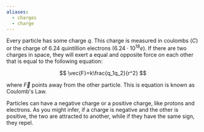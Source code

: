 ```yaml
---
aliases:
  - charges
  - charge
---
```



Every particle has some charge $q$. This charge is measured in coulombs ($C$) or the charge of 6.24 quintillion electrons ($6.24\cdot{}10^{18}e$). If there are two charges in space, they will exert a equal and opposite force on each other that is equal to the following equation:


$$
\vec{F}=k\frac{q_1q_2}{r^2}
$$

where $\vec{F}$ points away from the other particle. This is equation is known as Coulomb's Law. 


Particles can have a negative charge or a positive charge, like protons and electrons. As you might infer, if a charge is negative and the other is positive, the two are attracted to another, while if they have the same sign, they repel.


